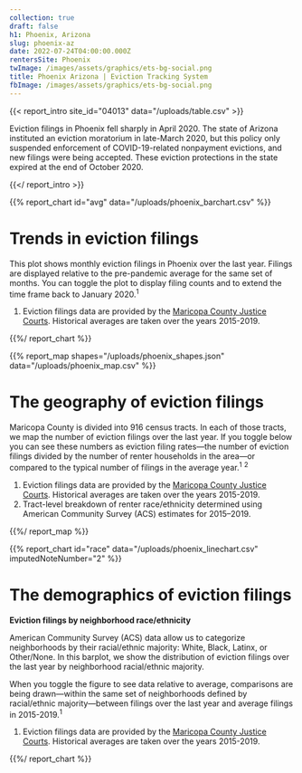 ```yaml
---
collection: true
draft: false
h1: Phoenix, Arizona
slug: phoenix-az
date: 2022-07-24T04:00:00.000Z
rentersSite: Phoenix
twImage: /images/assets/graphics/ets-bg-social.png
title: Phoenix Arizona | Eviction Tracking System
fbImage: /images/assets/graphics/ets-bg-social.png
---
```


{{< report_intro site_id="04013" data="/uploads/table.csv" >}}

Eviction filings in Phoenix fell sharply in April 2020. The state of Arizona instituted an eviction moratorium in late-March 2020, but this policy only suspended enforcement of COVID-19-related nonpayment evictions, and new filings were being accepted. These eviction protections in the state expired at the end of October 2020.



{{</ report_intro >}}


{{% report_chart id="avg" data="/uploads/phoenix_barchart.csv" %}}

# Trends in eviction filings

This plot shows monthly eviction filings in Phoenix over the last year. Filings are displayed relative to the pre-pandemic average for the same set of months. You can toggle the plot to display filing counts and to extend the time frame back to January 2020.<sup>1</sup>

1. Eviction filings data are provided by the [Maricopa County Justice Courts](http://justicecourts.maricopa.gov/). Historical averages are taken over the years 2015-2019.











{{%/ report_chart %}}


{{% report_map shapes="/uploads/phoenix_shapes.json" data="/uploads/phoenix_map.csv" %}}


# The geography of eviction filings

Maricopa County is divided into 916 census tracts. In each of those tracts, we map the number of eviction filings over the last year. If you toggle below you can see these numbers as eviction filing rates—the number of eviction filings divided by the number of renter households in the area—or compared to the typical number of filings in the average year.<sup>1</sup> <sup>2</sup>

1. Eviction filings data are provided by the [Maricopa County Justice Courts](http://justicecourts.maricopa.gov/). Historical averages are taken over the years 2015-2019. 
2. Tract-level breakdown of renter race/ethnicity determined using American Community Survey (ACS) estimates for 2015–2019.











{{%/ report_map %}}



{{% report_chart id="race" data="/uploads/phoenix_linechart.csv" imputedNoteNumber="2" %}}



# The demographics of eviction filings

**Eviction filings by neighborhood race/ethnicity**

American Community Survey (ACS) data allow us to categorize neighborhoods by their racial/ethnic majority: White, Black, Latinx, or Other/None. In this barplot, we show the distribution of eviction filings over the last year by neighborhood racial/ethnic majority.  

When you toggle the figure to see data relative to average, comparisons are being drawn—within the same set of neighborhoods defined by racial/ethnic majority—between filings over the last year and average filings in 2015-2019.<sup>1</sup>

1. Eviction filings data are provided by the [Maricopa County Justice Courts](http://justicecourts.maricopa.gov/). Historical averages are taken over the years 2015-2019.












{{%/ report_chart %}}
